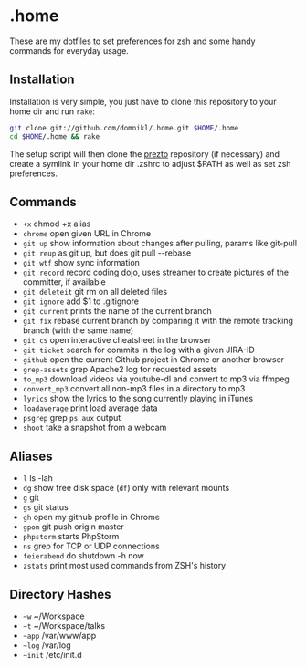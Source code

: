 # .home

These are my dotfiles to set preferences for zsh and some handy commands for everyday usage.

## Installation

Installation is very simple, you just have to clone this repository to your home dir and run `rake`:

```bash
git clone git://github.com/domnikl/.home.git $HOME/.home
cd $HOME/.home && rake
```

The setup script will then clone the [prezto](https://github.com/sorin-ionescu/prezto) repository (if necessary) and create a symlink in your home dir .zshrc to adjust $PATH as well as set zsh preferences.

## Commands

* `+x` 				    chmod +x alias
* `chrome`		          open given URL in Chrome
* `git up` 			  show information about changes after pulling, params like git-pull
* `git reup` 		  as git up, but does git pull --rebase
* `git wtf` 		  show sync information
* `git record` 		record coding dojo, uses streamer to create pictures of the committer, if available
* `git deleteit` 	git rm on all deleted files
* `git ignore` 	  add $1 to .gitignore
* `git current`   prints the name of the current branch
* `git fix` 	    rebase current branch by comparing it with the remote tracking branch (with the same name)
* `git cs`		    open interactive cheatsheet in the browser
* `git ticket`		search for commits in the log with a given JIRA-ID
* `github`        open the current Github project in Chrome or another browser
* `grep-assets`   grep Apache2 log for requested assets
* `to_mp3` 			  download videos via youtube-dl and convert to mp3 via ffmpeg
* `convert_mp3`   convert all non-mp3 files in a directory to mp3
* `lyrics` 			  show the lyrics to the song currently playing in iTunes
* `loadaverage`   print load average data
* `psgrep` 			  grep `ps aux` output
* `shoot` 			  take a snapshot from a webcam

## Aliases

* `l` 			   ls -lah
* `dg`			   show free disk space (`df`) only with relevant mounts
* `g` 			   git
* `gs` 			   git status
* `gh` 			   open my github profile in Chrome
* `gpom` 		   git push origin master
* `phpstorm` 	 starts PhpStorm
* `ns` 			   grep for TCP or UDP connections
* `feierabend` do shutdown -h now
* `zstats`     print most used commands from ZSH's history

## Directory Hashes

* `~w` 		  ~/Workspace
* `~t` 		  ~/Workspace/talks
* `~app` 	  /var/www/app
* `~log` 	  /var/log
* `~init` 	/etc/init.d

